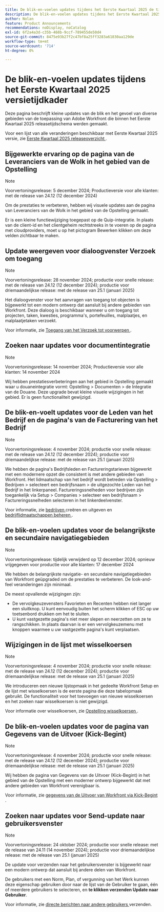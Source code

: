 ```yaml
---
title: De blik-en-voelen updates tijdens het Eerste Kwartaal 2025 de tijdkader van de versietijd
description: De blik-en-voelen updates tijdens het Eerste Kwartaal 2025 de tijdkader van de versietijd
author: Nolan
feature: Product Announcements
recommendations: noDisplay, noCatalog
exl-id: 6f2a4a3d-c35b-468b-9ccf-789455de50d4
source-git-commit: 8475e93b27f2c47bf8a25ff3283a61830aa129de
workflow-type: tm+mt
source-wordcount: '714'
ht-degree: 0%

---
```


# De blik-en-voelen updates tijdens het Eerste Kwartaal 2025 versietijdkader

Deze pagina beschrijft kleine updates van de blik en het gevoel van diverse gebieden van de toepassing van Adobe Workfront die binnen het Eerste Kwartaal 2025 releasetijdschema werden gemaakt.

Voor een lijst van alle veranderingen beschikbaar met Eerste Kwartaal 2025 versie, zie [ Eerste Kwartaal 2025 releaseoverzicht ](/help/quicksilver/product-announcements/product-releases/25-q1-release-activity/25-q1-release-overview.md).

## Bijgewerkte ervaring op de pagina van de Leveranciers van de Wolk in het gebied van de Opstelling

>[!NOTE]
>
>Voorvertoningsrelease: 5 december 2024; Productieversie voor alle klanten: met de release van 24.12 (12 december 2024)

Om de prestaties te verbeteren, hebben wij visuele updates aan de pagina van Leveranciers van de Wolk in het gebied van de Opstelling gemaakt.

Er is een kleine functiewijziging toegepast op de Quip-integratie. In plaats van de client-id en het clientgeheim rechtstreeks in te voeren op de pagina met cloudproviders, moet u op het pictogram Bewerken klikken om deze velden zichtbaar te maken.

## Update weergeven voor dialoogvenster Verzoek om toegang

>[!NOTE]
>
>Voorvertoningsrelease: 28 november 2024; productie voor snelle release: met de release van 24.12 (12 december 2024); productie voor driemaandelijkse release: met de release van 25.1 (januari 2025)

Het dialoogvenster voor het aanvragen van toegang tot objecten is bijgewerkt tot een modern ontwerp dat aansluit bij andere gebieden van Workfront. Deze dialoog is beschikbaar wanneer u om toegang tot projecten, taken, kwesties, programma&#39;s, portefeuilles, malplaatjes, en malplaatjetaken verzoekt.

Voor informatie, zie [ Toegang van het Verzoek tot voorwerpen ](/help/quicksilver/workfront-basics/grant-and-request-access-to-objects/request-access.md).

## Zoeken naar updates voor documentintegratie

>[!NOTE]
>
>Voorvertoningsrelease: 14 november 2024; Productieversie voor alle klanten: 14 november 2024

Wij hebben prestatiesverbeteringen aan het gebied in Opstelling gemaakt waar u douaneintegratie vormt: Opstelling > Documenten > de Integratie van de Douane. Deze upgrade bevat kleine visuele wijzigingen in het gebied. Er is geen functionaliteit gewijzigd.

## De blik-en-voelt updates voor de Leden van het Bedrijf en de pagina&#39;s van de Facturering van het Bedrijf

>[!NOTE]
>
>Voorvertoningsrelease: 4 november 2024; productie voor snelle release: met de release van 24.12 (12 december 2024); productie voor driemaandelijkse release: met de release van 25.1 (januari 2025)

We hebben de pagina&#39;s Bedrijfsleden en Factureringstarieven bijgewerkt met een modernere opzet die consistent is met andere gebieden van Workfront. Het lidmaatschap van het bedrijf wordt betreden via Opstelling > Bedrijven > selecteert een bedrijfsnaam > de uitgezochte Leden van het Bedrijf in het linkerpaneel. Factureringssnelheden voor bedrijven zijn toegankelijk via Setup > Companies > selecteer een bedrijfsnaam > Factureringssnelheden selecteren in het linkerdeelvenster.

Voor informatie, zie [ bedrijven ](/help/quicksilver/administration-and-setup/set-up-workfront/organizational-setup/create-and-edit-companies.md) creëren en uitgeven en [ bedrijflidmaatschappen beheren ](/help/quicksilver/administration-and-setup/set-up-workfront/organizational-setup/manage-company-memberships.md).

## De blik-en-voelen updates voor de belangrijkste en secundaire navigatiegebieden

>[!NOTE]
>
>Voorvertoningsrelease: tijdelijk verwijderd op 12 december 2024; opnieuw vrijgegeven voor productie voor alle klanten: 17 december 2024

We hebben de belangrijkste navigatie- en secundaire navigatiegebieden van Workfront geüpgraded om de prestaties te verbeteren. De look-and-feel veranderingen zijn minimaal.

De meest opvallende wijzigingen zijn:

* De vervolgkeuzevensters Favorieten en Recenten hebben niet langer een sluitknop. U kunt eenvoudig buiten het scherm klikken of ESC op uw toetsenbord drukken om het te sluiten.
* U kunt vastgezette pagina&#39;s niet meer slepen en neerzetten om ze te rangschikken. In plaats daarvan is er een vervolgkeuzemenu met knoppen waarmee u uw vastgezette pagina&#39;s kunt verplaatsen.

## Wijzigingen in de lijst met wisselkoersen

>[!NOTE]
>
>Voorvertoningsrelease: 4 november 2024; productie voor snelle release: met de release van 24.12 (12 december 2024); productie voor driemaandelijkse release: met de release van 25.1 (januari 2025)

We introduceren een nieuwe lijstopmaak in het gedeelte Workfront Setup en de lijst met wisselkoersen is de eerste pagina die deze tabelopmaak gebruikt. De functionaliteit voor het toevoegen van nieuwe wisselkoersen en het zoeken naar wisselkoersen is niet gewijzigd.

Voor informatie over wisselkoersen, zie [ Opstelling wisselkoersen ](/help/quicksilver/administration-and-setup/manage-workfront/exchange-rates/set-up-exchange-rates.md).

## De blik-en-voelen updates voor de pagina van Gegevens van de Uitvoer (Kick-Begint)

>[!NOTE]
>
>Voorvertoningsrelease: 4 november 2024; productie voor snelle release: met de release van 24.12 (12 december 2024); productie voor driemaandelijkse release: met de release van 25.1 (januari 2025)

Wij hebben de pagina van Gegevens van de Uitvoer (Kick-Begint) in het gebied van de Opstelling met een moderner ontwerp bijgewerkt dat met andere gebieden van Workfront verenigbaar is.

Voor informatie, zie [ gegevens van de Uitvoer van Workfront via Kick-Begint ](/help/quicksilver/administration-and-setup/manage-workfront/using-kick-starts/export-data-from-wf-via-kick-starts.md).

## Zoeken naar updates voor Send-update naar gebruikersvenster

>[!NOTE]
>
>Voorvertoningsrelease: 24 oktober 2024; productie voor snelle release: met de release van 24.11 (14 november 2024); productie voor driemaandelijkse release: met de release van 25.1 (januari 2025)

De update voor verzenden naar het gebruikersvenster is bijgewerkt naar een modern ontwerp dat aansluit bij andere delen van Workfront.

De gebruikers met een Norm, Plan, of vergunning van het Werk kunnen deze eigenschap gebruiken door naar de lijst van de Gebruiker te gaan, één of meerdere gebruikers te selecteren, en **te klikken verzenden Update naar Gebruiker**.

Voor informatie, zie [ directe berichten naar andere gebruikers ](/help/quicksilver/people-teams-and-groups/work-directly-with-others/send-direct-messages-to-other-users.md) verzenden.
